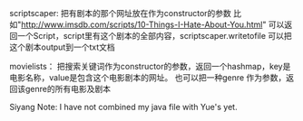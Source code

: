 scriptscaper: 把有剧本的那个网址放在作为constructor的参数 比如"http://www.imsdb.com/scripts/10-Things-I-Hate-About-You.html" 可以返回一个Script，script里有这个剧本的全部内容，scriptscaper.writetofile 可以把这个剧本output到一个txt文档

movielists： 把搜索关键词作为constructor的参数，返回一个hashmap，key是电影名称，value是包含这个电影剧本的网址。 也可以把一种genre 作为参数，返回该genre的所有电影及剧本

Siyang Note:
I have not combined my java file with Yue's yet.